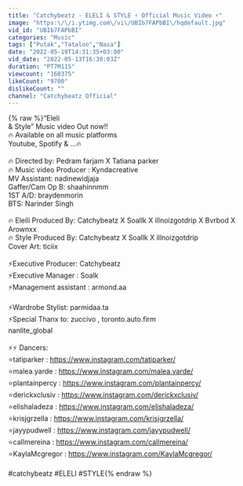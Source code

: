 ```yaml
---
title: "Catchybeatz - ELELI & STYLE ⚡️ Official Music Video ⚡️"
image: "https:\/\/i.ytimg.com\/vi\/UBIb7FAPbBI\/hqdefault.jpg"
vid_id: "UBIb7FAPbBI"
categories: "Music"
tags: ["Putak","Tataloo","Nasa"]
date: "2022-05-19T14:31:35+03:00"
vid_date: "2022-05-13T16:30:03Z"
duration: "PT7M11S"
viewcount: "160375"
likeCount: "9700"
dislikeCount: ""
channel: "Catchybeatz Official"
---
```

{% raw %}“Eleli<br /> &amp; Style” Music video Out now‼️<br />🔥 Available on all music platforms<br />Youtube, Spotify &amp; …🔥<br /><br />🔥 Directed by: Pedram farjam X Tatiana parker<br />🔥 Music video Producer : Kyndacreative <br />MV Assistant: nadinewidjaja<br />Gaffer/Cam Op B: shaahinnmm<br />1ST A/D: braydenmorin<br />BTS: Narinder Singh<br /><br />🔥 Eleili Produced By: Catchybeatz X Soallk X illnoizgotdrip X Bvrbod X Arownxx<br />🔥 Style Produced By: Catchybeatz X Soallk X illnoizgotdrip<br />Cover Art: ticiix<br /><br />⚡️Executive Producer: Catchybeatz<br />⚡️Executive Manager : Soalk<br />⚡️Management assistant : armond.aa<br /><br />⚡️Wardrobe Stylist: parmidaa.ta<br />⚡️Special Thanx to: zuccivo , toronto.auto.firm<br />nanlite_global<br /><br />⚡️⚡️ Dancers:<br />⭐️tatiparker : <a rel="nofollow" target="blank" href="https://www.instagram.com/tatiparker/">https://www.instagram.com/tatiparker/</a><br />⭐️malea.yarde : <a rel="nofollow" target="blank" href="https://www.instagram.com/malea.yarde/">https://www.instagram.com/malea.yarde/</a><br />⭐️plantainpercy : <a rel="nofollow" target="blank" href="https://www.instagram.com/plantainpercy/">https://www.instagram.com/plantainpercy/</a><br />⭐️derickxclusiv : <a rel="nofollow" target="blank" href="https://www.instagram.com/derickxclusiv/">https://www.instagram.com/derickxclusiv/</a><br />⭐️elishaladeza : <a rel="nofollow" target="blank" href="https://www.instagram.com/elishaladeza/">https://www.instagram.com/elishaladeza/</a><br />⭐️krisjgrzella : <a rel="nofollow" target="blank" href="https://www.instagram.com/krisjgrzella/">https://www.instagram.com/krisjgrzella/</a><br />⭐️jayypudwell : <a rel="nofollow" target="blank" href="https://www.instagram.com/jayypudwell/">https://www.instagram.com/jayypudwell/</a><br />⭐️callmereina : <a rel="nofollow" target="blank" href="https://www.instagram.com/callmereina/">https://www.instagram.com/callmereina/</a><br />⭐️KaylaMcgregor : <a rel="nofollow" target="blank" href="https://www.instagram.com/KaylaMcgregor/">https://www.instagram.com/KaylaMcgregor/</a><br /><br />#catchybeatz #ELELI #STYLE{% endraw %}
